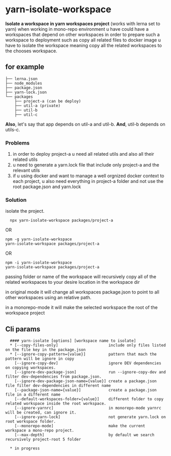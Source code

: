 # yarn-isolate-workspace

**Isolate a workspace in yarn workspaces project** (works with lerna set to yarn)
when working in mono-repo environment u have could have a workspaces that depend on other workspaces
in order to prepare such a workspace to deployment such as copy all related files to docker image
u have to isolate the workspace meaning copy all the related workspaces to the chooses workspace.

## for example

```
├── lerna.json
├── node_modules
├── package.json
├── yarn-lock.json
└── packages
    ├── project-a (can be deploy)
    ├── util-a (private)
    ├── util-b
    ├── util-c
```

**Also**, let's say that app depends on util-a and util-b.
**And**, util-b depends on utils-c.

### Problems
1. in order to deploy project-a u need all related utils and also all their related utils
2. u need to generate a yarn.lock file that include only project-a and the relevant utils
3. if u using docker and want to manage a well orgnized docker context to each project,
   u also need everything in project-a folder and not use the root package.json and yarn.lock

### Solution

isolate the project.
```shell
  npx yarn-isolate-workspace packages/project-a
```
OR
```shell
npm -g yarn-isolate-workspace
yarn-isolate-workspace packages/project-a
```
OR
```shell
npm -i yarn-isolate-workspace
yarn-isolate-workspace packages/project-a
```
passing folder or name of the workspace
will recursively copy all of the related workspaces to your desire location in the workspace dir

in original mode
it will change all workspaces package.json to point to all other workspaces using an relative path.

in a monorepo-mode
it will make the selected workspace the root of the workspace project

## Cli params
```
  #### yarn-isolate [options] [workspace name to isolate]
  * [--copy-files-only]                      include only files listed on the file key in the package.json
  * [--ignore-copy-pattern={value}]          pattern that mach the pattern will be ignore in copy
    [--ignore-copy-dev]                      ignore DEV dependencies on copying workspaces.
    [--ignore-dev-package-json]              run --ignore-copy-dev and filter dev-dependencies from package.json.
    [--ignore-dev-package-json-name={value}] create a package.json file filter dev-dependencies in different name
    [--package-json-name={value}]            create a package.json file in a different name
    [--default-workspaces-folder={value}]    different folder to copy related workspace inside the root workspace.
    [--ignore-yarnrc]                        in monorepo-mode yarnrc will be created, can ignore it.
    [--ignore-yarn-lock]                     not generate yarn.lock on root workspace folder.
    [--monorepo-mode]                        make the current workspace a mono-repo project.
    [--max-depth]                            by default we search recursively project-root 5 folder

  * in progress
```
